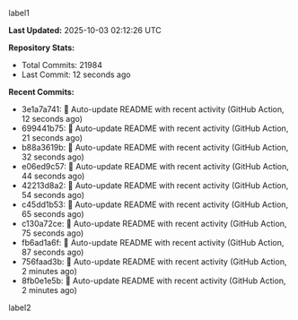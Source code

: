 
label1 
<!-- ACTIVITY_START -->
**Last Updated:** 2025-10-03 02:12:26 UTC

**Repository Stats:**
- Total Commits: 21984
- Last Commit: 12 seconds ago

**Recent Commits:**
- 3e1a7a741: 🤖 Auto-update README with recent activity (GitHub Action, 12 seconds ago)
- 699441b75: 🤖 Auto-update README with recent activity (GitHub Action, 21 seconds ago)
- b88a3619b: 🤖 Auto-update README with recent activity (GitHub Action, 32 seconds ago)
- e06ed9c57: 🤖 Auto-update README with recent activity (GitHub Action, 44 seconds ago)
- 42213d8a2: 🤖 Auto-update README with recent activity (GitHub Action, 54 seconds ago)
- c45dd1b53: 🤖 Auto-update README with recent activity (GitHub Action, 65 seconds ago)
- c130a72ce: 🤖 Auto-update README with recent activity (GitHub Action, 75 seconds ago)
- fb6ad1a6f: 🤖 Auto-update README with recent activity (GitHub Action, 87 seconds ago)
- 756faad3b: 🤖 Auto-update README with recent activity (GitHub Action, 2 minutes ago)
- 8fb0e1e5b: 🤖 Auto-update README with recent activity (GitHub Action, 2 minutes ago)
<!-- ACTIVITY_END -->

label2
